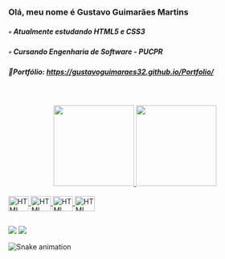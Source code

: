 ### Olá, meu nome é Gustavo Guimarães Martins

  ##### ◦ Atualmente estudando HTML5 e CSS3
  ##### ◦ Cursando Engenharia de Software - PUCPR
  ##### 🔗Portfólio: https://gustavoguimaraes32.github.io/Portfolio/
  <br>
  <br>

<div align="center">
  <a href="https://github.com/GustavoGuimaraes32">
  <img height="160em" src="https://github-readme-stats.vercel.app/api?username=GustavoGuimaraes32&show_icons=true&theme=react&include_all_commits=true&count_private=true"/>
  <img height="160em" src="https://github-readme-stats.vercel.app/api/top-langs/?username=GustavoGuimaraes32&layout=compact&langs_count=7&theme=react"/>
</div>
  
 <div style="display: inline_block"><br>
  <img align="center" alt="HTML" height="30" width="40" src="https://cdn.jsdelivr.net/gh/devicons/devicon/icons/html5/html5-original.svg">
  <img align="center" alt="HTML" height="30" width="40" src="https://cdn.jsdelivr.net/gh/devicons/devicon/icons/css3/css3-original.svg">
  <img align="center" alt="HTML" height="30" width="40" src="https://cdn.jsdelivr.net/gh/devicons/devicon/icons/javascript/javascript-original.svg">
  <img align="center" alt="HTML" height="30" width="40" src="https://cdn.jsdelivr.net/gh/devicons/devicon/icons/python/python-original.svg">
</div>
  
  ##
 
<div> 
  <a href = "mailto:gustavo.guimaraesm@outlook.com"><img src="https://img.shields.io/badge/-Gmail-%23333?style=for-the-badge&logo=gmail&logoColor=white" target="_blank"></a>
  <a href="https://www.linkedin.com/in/gustavo-guimar%C3%A3es-martins-988a6b20b/" target="_blank"><img src="https://img.shields.io/badge/-LinkedIn-%230077B5?style=for-the-badge&logo=linkedin&logoColor=white" target="_blank"></a>
  
  ![Snake animation](https://github.com/GustavoGuimaraes32/GustavoGuimaraes32/blob/output/github-contribution-grid-snake.svg)
  
</div>
